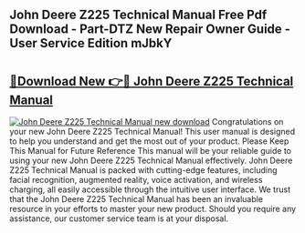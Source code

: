 ## John Deere Z225 Technical Manual Free Pdf Download - Part-DTZ New Repair Owner Guide - User Service Edition mJbkY

# <h2><a href="http://bc92894.oget.top/?id=John+Deere+Z225+Technical+Manual">🔗Download New 👉🔴 John Deere Z225 Technical Manual</a></h2>

[![John Deere Z225 Technical Manual new download](https://i.imgur.com/5g1atiW.png)](http://bc92894.oget.top/?id=John+Deere+Z225+Technical+Manual)
Congratulations on your new John Deere Z225 Technical Manual! This user manual is designed to help you understand and get the most out of your product. Please Keep This Manual for Future Reference This manual will be your reliable guide to using your new John Deere Z225 Technical Manual effectively. John Deere Z225 Technical Manual is packed with cutting-edge features, including facial recognition, augmented reality, voice activation, and wireless charging, all easily accessible through the intuitive user interface. We trust that the John Deere Z225 Technical Manual has been an invaluable resource in your efforts to master your new product. Should you require any assistance, our customer service team is at your disposal.
